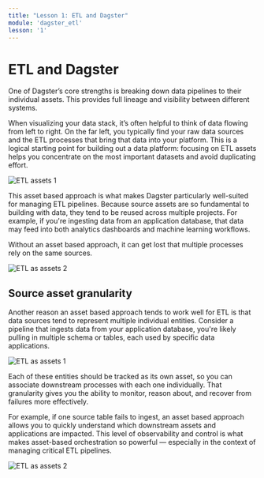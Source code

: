 ```yaml
---
title: "Lesson 1: ETL and Dagster"
module: 'dagster_etl'
lesson: '1'
---
```


# ETL and Dagster

One of Dagster’s core strengths is breaking down data pipelines to their individual assets. This provides full lineage and visibility between different systems.

When visualizing your data stack, it’s often helpful to think of data flowing from left to right. On the far left, you typically find your raw data sources and the ETL processes that bring that data into your platform. This is a logical starting point for building out a data platform: focusing on ETL assets helps you concentrate on the most important datasets and avoid duplicating effort.

![ETL assets 1](/images/dagster-etl/lesson-1/etl-assets-1.png)

This asset based approach is what makes Dagster particularly well-suited for managing ETL pipelines. Because source assets are so fundamental to building with data, they tend to be reused across multiple projects. For example, if you're ingesting data from an application database, that data may feed into both analytics dashboards and machine learning workflows.

Without an asset based approach, it can get lost that multiple processes rely on the same sources.

![ETL as assets 2](/images/dagster-etl/lesson-1/etl-assets-2.png)

## Source asset granularity

Another reason an asset based approach tends to work well for ETL is that data sources tend to represent multiple individual entities. Consider a pipeline that ingests data from your application database, you're likely pulling in multiple schema or tables, each used by specific data applications.

![ETL as assets 1](/images/dagster-etl/lesson-1/etl-as-assets-1.png)

Each of these entities should be tracked as its own asset, so you can associate downstream processes with each one individually. That granularity gives you the ability to monitor, reason about, and recover from failures more effectively.

For example, if one source table fails to ingest, an asset based approach allows you to quickly understand which downstream assets and applications are impacted. This level of observability and control is what makes asset-based orchestration so powerful — especially in the context of managing critical ETL pipelines.

![ETL as assets 2](/images/dagster-etl/lesson-1/etl-as-assets-2.png)
